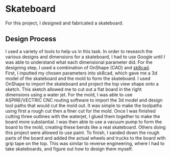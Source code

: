 # Skateboard
For this project, I designed and fabricated a skateboard.
## Design Process
I used a variety of tools to help us in this task. In order to research the various designs and dimensions for a skateboard, I had to use Google until I was able to understand what each dimensional parameter did. For the designing step, I used a combination of OnShape (CAD) and [sk8cad](sk8cad.com).<br>
First, I inputted my chosen parameters into sk8cad, which gave me a 3d model of the skateboard and the mold to form the skateboard. I used OnShape to import the skateboard and project the top view shape onto a sketch. This sketch allowed me to cut out a flat board in the right dimensions using a water jet. For the mold, I was able to use ASPIRE/VECTRIC CNC routing software to import the 3d model and design tool paths that would cut the mold out. It was simple to make the toolpaths using first a rough cut then a finer cut for the mold. Once I was finished cutting three outlines with the waterjet, I glued them together to make the board more substantial. I was then able to use a vacuum pump to form the board to the mold, creating these bends like a real skateboard. Others doing this project were allowed to use paint. To finish, I sanded down the rough parts of the board and added the actual wheels and trucks to the board with grip tape on the top.
This was similar to reverse engineering, where I had to take skateboards, and figure out how to design them myself.